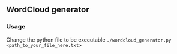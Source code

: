 ## WordCloud generator
### Usage
Change the python file to be executable
`./wordcloud_generator.py <path_to_your_file_here.txt>`